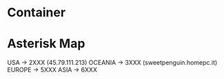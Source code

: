 Container
=========

Asterisk Map
============

USA     -> 2XXX (45.79.111.213)
OCEANIA -> 3XXX (sweetpenguin.homepc.it)
EUROPE  -> 5XXX 
ASIA    -> 6XXX